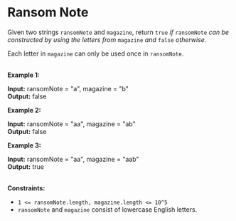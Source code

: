 # Ransom Note

Given two strings `ransomNote` and `magazine`, return `true` *if* `ransomNote` *can be constructed by using the letters from* `magazine` *and* `false` *otherwise*.

Each letter in `magazine` can only be used once in `ransomNote`.

\
**Example 1:**

**Input:** ransomNote = "a", magazine = "b"\
**Output:** false

**Example 2:**

**Input:** ransomNote = "aa", magazine = "ab"\
**Output:** false

**Example 3:**

**Input:** ransomNote = "aa", magazine = "aab"\
**Output:** true

\
**Constraints:**

- `1 <= ransomNote.length, magazine.length <= 10^5`
- `ransomNote` and `magazine` consist of lowercase English letters.
